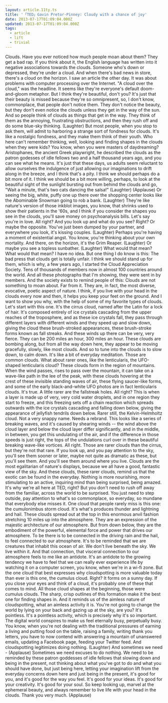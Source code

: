 ```yaml
---
layout: article.11ty.ts
title: '「TED」Gavin Pretor-Pinney: Cloudy with a chance of joy'
date: 2013-07-17T01:09:04.000Z
updated: 2013-07-17T01:09:04.000Z
tags:
  - article
  - lift
  - trivial
---
```


Clouds.
Have you ever noticed how much people moan about them?
They get a bad rap.
If you think about it, the English language
has written into it negative associations towards the clouds.
Someone who's down or depressed,
they're under a cloud.
And when there's bad news in store,
there's a cloud on the horizon.
I saw an article the other day.
It was about problems with computer processing
over the Internet.
"A cloud over the cloud," was the headline.
It seems like they're everyone's default
doom-and-gloom metaphor.
But I think they're beautiful, don't you?
It's just that their beauty is missed
because they're so omnipresent,
so, I don't know, commonplace,
that people don't notice them.
They don't notice the beauty, but they don't even notice the clouds
unless they get in the way of the sun.
And so people think of clouds as
things that get in the way.
They think of them as the annoying, frustrating obstructions,
and then they rush off and do some blue-sky thinking.
(Laughter)
But most people, when you stop to ask them,
will admit to harboring a strange sort of fondness for clouds.
It's like a nostalgic fondness,
and they make them think of their youth.
Who here can't remember thinking, well,
looking and finding shapes in the clouds
when they were kids?
You know, when you were masters of daydreaming?
Aristophanes, the ancient Greek playwright,
he described the clouds as the patron godesses
of idle fellows
two and a half thousand years ago,
and you can see what he means.
It's just that these days, us adults seem reluctant
to allow ourselves the indulgence
of just allowing our imaginations
to drift along in the breeze, and I think that's a pity.
I think we should perhaps do a bit more of it.
I think we should be a bit more willing, perhaps,
to look at the beautiful sight of the sunlight bursting out
from behind the clouds and go, "Wait a minute,
that's two cats dancing the salsa!"
(Laughter) (Applause)
Or seeing the big, white, puffy one up there
over the shopping center looks like
the Abominable Snowman going to rob a bank.
(Laughter)
They're like nature's version of those inkblot images,
you know, that shrinks used to show their patients
in the '60s,
and I think if you consider the shapes you see in the clouds,
you'll save money on psychoanalysis bills.
Let's say you're in love. All right?
And you look up and what do you see?
Right? Or maybe the opposite.
You've just been dumped by your partner,
and everywhere you look, it's kissing couples.
(Laughter)
Perhaps you're having a moment of existential angst.
You know, you're thinking about your own mortality.
And there, on the horizon, it's the Grim Reaper.
(Laughter)
Or maybe you see a topless sunbather.
(Laughter)
What would that mean?
What would that mean? I have no idea.
But one thing I do know is this:
The bad press that clouds get is totally unfair.
I think we should stand up for them,
which is why, a few years ago,
I started the Cloud Appreciation Society.
Tens of thousands of members now
in almost 100 countries around the world.
And all these photographs that I'm showing,
they were sent in by members.
And the society exists to remind people of this:
Clouds are not something to moan about.
Far from it. They are, in fact,
the most diverse, evocative, poetic aspect of nature.
I think, if you live with your head in the clouds
every now and then, it helps you keep your feet on the ground.
And I want to show you why, with the help of
some of my favorite types of clouds.
Let's start with this one. It's the cirrus cloud,
named after the Latin for a lock of hair.
It's composed entirely of ice crystals
cascading from the upper reaches of the troposphere,
and as these ice crystals fall,
they pass through different layers with different winds
and they speed up and slow down,
giving the cloud these brush-stroked appearances,
these brush-stroke forms known as fall streaks.
And these winds up there can be very, very fierce.
They can be 200 miles an hour, 300 miles an hour.
These clouds are bombing along,
but from all the way down here,
they appear to be moving gracefully, slowly,
like most clouds.
And so to tune into the clouds is to slow down,
to calm down.
It's like a bit of everyday meditation.
Those are common clouds.
What about rarer ones, like the lenticularis,
the UFO-shaped lenticularis cloud?
These clouds form in the region of mountains.
When the wind passes, rises to pass over the mountain,
it can take on a wave-like path in the lee of the peak,
with these clouds hovering at the crest
of these invisible standing waves of air,
these flying saucer-like forms,
and some of the early black-and-white UFO photos
are in fact lenticularis clouds. It's true.
A little rarer are the fallstreak holes. All right?
This is when a layer is made up of very, very cold
water droplets, and in one region they start to freeze,
and this freezing sets off a chain reaction which spreads outwards
with the ice crystals cascading and falling down below,
giving the appearance of jellyfish tendrils down below.
Rarer still, the Kelvin-Helmholtz cloud.
Not a very snappy name. Needs a rebrand.
This looks like a series of breaking waves,
and it's caused by shearing winds -- the wind
above the cloud layer and below the cloud layer
differ significantly, and in the middle, in between,
you get this undulating of the air,
and if the difference in those speeds is just right,
the tops of the undulations curl over
in these beautiful breaking wave-like vortices.
All right. Those are rarer clouds than the cirrus,
but they're not that rare.
If you look up, and you pay attention to the sky,
you'll see them sooner or later,
maybe not quite as dramatic as these, but you'll see them.
And you'll see them around where you live.
Clouds are the most egalitarian
of nature's displays, because we all have a good,
fantastic view of the sky.
And these clouds, these rarer clouds,
remind us that the exotic can be found in the everyday.
Nothing is more nourishing, more stimulating
to an active, inquiring mind than being surprised,
being amazed. It's why we're all here at TED, right?
But you don't need to rush off
away from the familiar, across the world
to be surprised.
You just need to step outside,
pay attention to what's so commonplace, so everyday,
so mundane that everybody else misses it.
One cloud that people rarely miss is this one:
the cumulonimbus storm cloud.
It's what's produces thunder and lightning and hail.
These clouds spread out at the top in this enormous
anvil fashion stretching 10 miles up into the atmosphere.
They are an expression of the majestic architecture
of our atmosphere.
But from down below, they are the embodiment
of the powerful, elemental force and power
that drives our atmosphere.
To be there is to be connected in the driving rain
and the hail, to feel connected to our atmosphere.
It's to be reminded that we are creatures
that inhabit this ocean of air.
We don't live beneath the sky. We live within it.
And that connection, that visceral connection to our atmosphere
feels to me like an antidote.
It's an antidote to the growing tendency we have
to feel that we can really ever experience life
by watching it on a computer screen, you know,
when we're in a wi-fi zone.
But the one cloud that best expresses
why cloudspotting is more valuable today than ever
is this one, the cumulus cloud.
Right? It forms on a sunny day.
If you close your eyes and think of a cloud,
it's probably one of these that comes to mind.
All those cloud shapes at the beginning,
those were cumulus clouds.
The sharp, crisp outlines of this formation
make it the best one for finding shapes in.
And it reminds us
of the aimless nature of cloudspotting,
what an aimless activity it is.
You're not going to change the world
by lying on your back and gazing up at the sky, are you?
It's pointless. It's a pointless activity,
which is precisely why it's so important.
The digital world conspires to make us feel
eternally busy, perpetually busy.
You know, when you're not dealing with
the traditional pressures of earning a living
and putting food on the table, raising a family,
writing thank you letters,
you have to now contend with
answering a mountain of unanswered emails,
updating a Facebook page,
feeding your Twitter feed.
And cloudspotting legitimizes doing nothing.
(Laughter)
And sometimes we need -
(Applause)
Sometimes we need excuses to do nothing.
We need to be reminded by these
patron goddesses of idle fellows
that slowing down
and being in the present, not thinking about
what you've got to do and what you should have done,
but just being here, letting your imagination
lift from the everyday concerns down here
and just being in the present, it's good for you,
and it's good for the way you feel.
It's good for your ideas. It's good for your creativity.
It's good for your soul.
So keep looking up,
marvel at the ephemeral beauty,
and always remember to live life with your head in the clouds.
Thank you very much.
(Applause)
